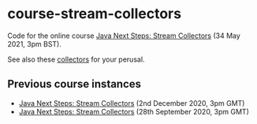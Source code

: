 # course-stream-collectors
Code for the online course [Java Next Steps: Stream Collectors](https://learning.oreilly.com/attend/java-next-steps-stream-collectors/0636920410508/0636920054922/) (34 May 2021, 3pm BST).

See also these [collectors](https://github.com/quiram/java-utils/blob/master/src/main/java/com/github/quiram/utils/Collectors.java) for your perusal.

## Previous course instances
- [Java Next Steps: Stream Collectors](https://learning.oreilly.com/live-training/courses/java-next-steps-stream-collectors/0636920424765/) (2nd December 2020, 3pm GMT)
- [Java Next Steps: Stream Collectors](https://learning.oreilly.com/live-training/courses/java-next-steps-stream-collectors/0636920410492/) (28th September 2020, 3pm GMT)
